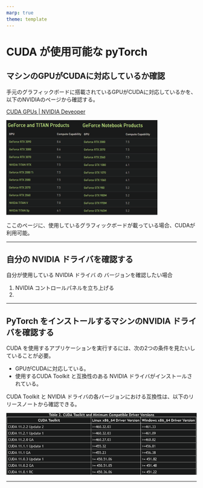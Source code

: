 ```yaml
---
marp: true
theme: template
---
```


# CUDA が使用可能な pyTorch

## マシンのGPUがCUDAに対応しているか確認

手元のグラフィックボードに搭載されているGPUがCUDAに対応しているかを、以下のNVIDIAのページから確認する。

[CUDA GPUs | NVIDIA Deveoper](https://developer.nvidia.com/cuda-gpus)

<img src=https://raw.githubusercontent.com/rurusasu/Diary/master/%E7%94%BB%E5%83%8F/2021_0330/CUDA.png width=400, height=250>

ここのページに、使用しているグラフィックボードが載っている場合、CUDAが利用可能。

---

## 自分の NVIDIA ドライバを確認する

自分が使用している NVIDIA ドライバ の バージョンを確認したい場合
1. NVIDIA コントロールパネルを立ち上げる
1. 


---

## PyTorch をインストールするマシンのNVIDIA ドライバを確認する

CUDA を使用するアプリケーションを実行するには、次の2つの条件を見たいしていることが必要。
* GPUがCUDAに対応している。
* 使用するCUDA Toolkit と互換性のある NVIDIA ドライバがインストールされている。

CUDA Toolkit と NVIDIA ドライバの各バージョンにおける互換性は、以下のリリースノートから確認できる。

![bg right 90%](https://raw.githubusercontent.com/rurusasu/Diary/master/%E7%94%BB%E5%83%8F/2021_0330/CUDA_version.png)

---